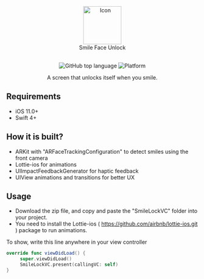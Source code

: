 <div align="center">
  <img width="100" src="https://user-images.githubusercontent.com/35783310/182454335-fbb17362-2e45-4fb1-a673-5d54c828313f.png" alt="Icon" /> <br>
  Smile Face Unlock <br>  <br>

![GitHub top language](https://img.shields.io/github/languages/top/m-afham/SmileToUnlock?color=red)
![Platform](https://img.shields.io/cocoapods/p/ios?color=red)

A screen that unlocks itself when you smile.
</div>

## Requirements

- iOS 11.0+
- Swift 4+

## How it is built?

- ARKit with "ARFaceTrackingConfiguration" to detect smiles using the front camera
- Lottie-ios for animations
- UIImpactFeedbackGenerator for haptic feedback
- UIView animations and transitions for better UX

## Usage

- Download the zip file, and copy and paste the "SmileLockVC" folder into your project. 
- You need to install the Lottie-ios ( https://github.com/airbnb/lottie-ios.git )  package to run animations.  

To show, write this line anywhere in your view controller
```Swift
override func viewDidLoad() {
     super.viewDidLoad()
     SmileLockVC.present(callingVC: self)
}
 ```


